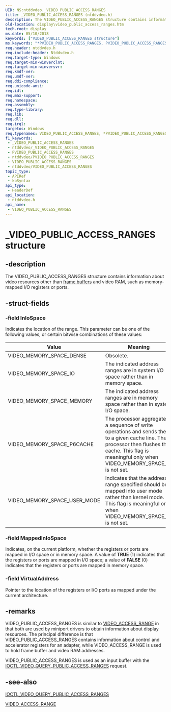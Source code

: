 ```yaml
---
UID: NS:ntddvdeo._VIDEO_PUBLIC_ACCESS_RANGES
title: _VIDEO_PUBLIC_ACCESS_RANGES (ntddvdeo.h)
description: The VIDEO_PUBLIC_ACCESS_RANGES structure contains information about video resources other than frame buffers and video RAM, such as memory-mapped I/O registers or ports.
old-location: display\video_public_access_ranges.htm
tech.root: display
ms.date: 05/10/2018
keywords: ["VIDEO_PUBLIC_ACCESS_RANGES structure"]
ms.keywords: "*PVIDEO_PUBLIC_ACCESS_RANGES, PVIDEO_PUBLIC_ACCESS_RANGES, PVIDEO_PUBLIC_ACCESS_RANGES structure pointer [Display Devices], VIDEO_PUBLIC_ACCESS_RANGES, VIDEO_PUBLIC_ACCESS_RANGES structure [Display Devices], Video_Structs_5f4cdfd0-c59a-4568-9524-3f72416f7daf.xml, _VIDEO_PUBLIC_ACCESS_RANGES, display.video_public_access_ranges, ntddvdeo/PVIDEO_PUBLIC_ACCESS_RANGES, ntddvdeo/VIDEO_PUBLIC_ACCESS_RANGES"
req.header: ntddvdeo.h
req.include-header: Ntddvdeo.h
req.target-type: Windows
req.target-min-winverclnt: 
req.target-min-winversvr: 
req.kmdf-ver: 
req.umdf-ver: 
req.ddi-compliance: 
req.unicode-ansi: 
req.idl: 
req.max-support: 
req.namespace: 
req.assembly: 
req.type-library: 
req.lib: 
req.dll: 
req.irql: 
targetos: Windows
req.typenames: VIDEO_PUBLIC_ACCESS_RANGES, *PVIDEO_PUBLIC_ACCESS_RANGES
f1_keywords:
 - _VIDEO_PUBLIC_ACCESS_RANGES
 - ntddvdeo/_VIDEO_PUBLIC_ACCESS_RANGES
 - PVIDEO_PUBLIC_ACCESS_RANGES
 - ntddvdeo/PVIDEO_PUBLIC_ACCESS_RANGES
 - VIDEO_PUBLIC_ACCESS_RANGES
 - ntddvdeo/VIDEO_PUBLIC_ACCESS_RANGES
topic_type:
 - APIRef
 - kbSyntax
api_type:
 - HeaderDef
api_location:
 - ntddvdeo.h
api_name:
 - VIDEO_PUBLIC_ACCESS_RANGES
---
```


# _VIDEO_PUBLIC_ACCESS_RANGES structure


## -description

The VIDEO_PUBLIC_ACCESS_RANGES structure contains information about video resources other than <a href="/windows-hardware/drivers/">frame buffers</a> and video RAM, such as memory-mapped I/O registers or ports.

## -struct-fields

### -field InIoSpace

Indicates the location of the range. This parameter can be one of the following values, or certain bitwise combinations of these values:

|Value|Meaning|
|--- |--- |
|VIDEO_MEMORY_SPACE_DENSE|Obsolete.|
|VIDEO_MEMORY_SPACE_IO|The indicated address ranges are in system I/O space rather than in memory space.|
|VIDEO_MEMORY_SPACE_MEMORY|The indicated address ranges are in memory space rather than in system I/O space.|
|VIDEO_MEMORY_SPACE_P6CACHE|The processor aggregates a sequence of write operations and sends them to a given cache line. The processor then flushes the cache. This flag is meaningful only when VIDEO_MEMORY_SPACE_IO is not set.|
|VIDEO_MEMORY_SPACE_USER_MODE|Indicates that the address range specified should be mapped into user mode rather than kernel mode. This flag is meaningful only when VIDEO_MEMORY_SPACE_IO is not set.|

### -field MappedInIoSpace

Indicates, on the current platform, whether the registers or ports are mapped in I/O space or in memory space. A value of <b>TRUE</b> (1) indicates that the registers or ports are mapped in I/O space; a value of <b>FALSE</b> (0) indicates that the registers or ports are mapped in memory space.

### -field VirtualAddress

Pointer to the location of the registers or I/O ports as mapped under the current architecture.

## -remarks

VIDEO_PUBLIC_ACCESS_RANGES is similar to <a href="/windows-hardware/drivers/ddi/video/ns-video-_video_access_range">VIDEO_ACCESS_RANGE</a> in that both are used by miniport drivers to obtain information about display resources. The principal difference is that VIDEO_PUBLIC_ACCESS_RANGES contains information about control and accelerator registers for an adapter, while VIDEO_ACCESS_RANGE is used to hold frame buffer and video RAM addresses.

VIDEO_PUBLIC_ACCESS_RANGES is used as an input buffer with the <a href="/windows-hardware/drivers/ddi/ntddvdeo/ni-ntddvdeo-ioctl_video_query_public_access_ranges">IOCTL_VIDEO_QUERY_PUBLIC_ACCESS_RANGES</a> request.

## -see-also

<a href="/windows-hardware/drivers/ddi/ntddvdeo/ni-ntddvdeo-ioctl_video_query_public_access_ranges">IOCTL_VIDEO_QUERY_PUBLIC_ACCESS_RANGES</a>



<a href="/windows-hardware/drivers/ddi/video/ns-video-_video_access_range">VIDEO_ACCESS_RANGE</a>

